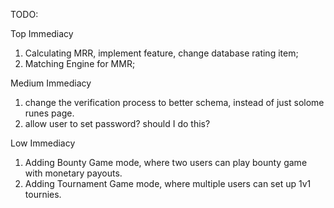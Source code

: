 TODO:

Top Immediacy
1. Calculating MRR, implement feature, change database rating item;
2. Matching Engine for MMR;

Medium Immediacy
1. change the verification process to better schema, instead of just solome runes page.
2. allow user to set password? should I do this?

Low Immediacy
1. Adding Bounty Game mode, where two users can play bounty game with monetary payouts.
2. Adding Tournament Game mode, where multiple users can set up 1v1 tournies.

